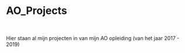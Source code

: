 # AO_Projects
<br>

Hier staan al mijn projecten in van mijn AO opleiding (van het jaar 2017 - 2019)
